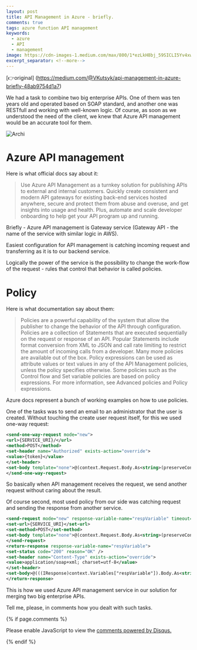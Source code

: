 ```yaml
---
layout: post
title: API Management in Azure - briefly.
comments: true
tags: azure function API management
keywords:
  - azure
  - API
  - management
image: https://cdn-images-1.medium.com/max/800/1*ezLkH8bj_59SICLI5Yv4xw.png
excerpt_separator: <!--more-->
---
```


[👉original] (https://medium.com/@VKutsyk/api-management-in-azure-briefly-48ab9754d1a7)

We had a task to combine two big enterprise APIs. One of them was ten years old and operated based on SOAP standard, and another one was RESTfull and working with well-known logic. Of course, as soon as we understood the need of the client, we knew that Azure API management would be an accurate tool for them. 

![Archi](https://cdn-images-1.medium.com/max/800/1*ezLkH8bj_59SICLI5Yv4xw.png)
<!--more-->



# Azure API management

Here is what official docs say about it:

>Use Azure API Management as a turnkey solution for publishing APIs to external and internal customers. Quickly create consistent and modern API gateways for existing back-end services hosted anywhere, secure and protect them from abuse and overuse, and get insights into usage and health. Plus, automate and scale developer onboarding to help get your API program up and running.

Briefly - Azure API management is Gateway service (Gateway API - the name of the service with similar logic in AWS).

Easiest configuration for API management is catching incoming request and transferring as it is to our backend service. 

Logically the power of the service is the possibility to change the work-flow of the request - rules that control that behavior is called policies.

# Policy

Here is what documentation say about them:

> Policies are a powerful capability of the system that allow the publisher to change the behavior of the API through configuration. Policies are a collection of Statements that are executed sequentially on the request or response of an API. Popular Statements include format conversion from XML to JSON and call rate limiting to restrict the amount of incoming calls from a developer. Many more policies are available out of the box.
> Policy expressions can be used as attribute values or text values in any of the API Management policies, unless the policy specifies otherwise. Some policies such as the Control flow and Set variable policies are based on policy expressions. For more information, see Advanced policies and Policy expressions.

Azure docs represent a bunch of working examples on how to use policies.

One of the tasks was to send an email to an administrator that the user is created. Without touching the create user request itself, for this we used one-way request:

```xml
<send-one-way-request mode="new">
<url>{SERVICE_URI}/</url>
<method>POST</method>
<set-header name="Authorized" exists-action="override">
<value>{token}</value>
</set-header>
<set-body template="none">@(context.Request.Body.As<string>(preserveContent: true))</set-body>
</send-one-way-request>
```

So basically when API management receives the request, we send another request without caring about the result.

Of course second,  most used policy from our side was catching request and sending the response from another service.
```xml
<send-request mode="new" response-variable-name="respVariable" timeout="20" ignore-error="false">
<set-url>{SERVICE_URI}</set-url>
<set-method>POST</set-method>
<set-body template="none">@(context.Request.Body.As<string>(preserveContent: true))</set-body>
</send-request>
<return-response response-variable-name="respVariable">
<set-status code="200" reason="OK" />
<set-header name="Content-Type" exists-action="override">
<value>application/soap+xml; charset=utf-8</value>
</set-header>
<set-body>@(((IResponse)context.Variables["respVariable"]).Body.As<string>(preserveContent: true))</set-body>
</return-response>
```

This is how we used Azure API management service in our solution for merging two big enterprise APIs. 

Tell me, please, in comments how you dealt with such tasks.

{% if page.comments %} 
<div id="disqus_thread"></div>
<script>

/**
*  RECOMMENDED CONFIGURATION VARIABLES: EDIT AND UNCOMMENT THE SECTION BELOW TO INSERT DYNAMIC VALUES FROM YOUR PLATFORM OR CMS.
*  LEARN WHY DEFINING THESE VARIABLES IS IMPORTANT: https://disqus.com/admin/universalcode/#configuration-variables*/
/*
var disqus_config = function () {
this.page.url = PAGE_URL;  // Replace PAGE_URL with your page's canonical URL variable
this.page.identifier = PAGE_IDENTIFIER; // Replace PAGE_IDENTIFIER with your page's unique identifier variable
};
*/
(function() { // DON'T EDIT BELOW THIS LINE
var d = document, s = d.createElement('script');
s.src = 'https://kutsyk.disqus.com/embed.js';
s.setAttribute('data-timestamp', +new Date());
(d.head || d.body).appendChild(s);
})();
</script>
<script id="dsq-count-scr" src="//kutsyk.disqus.com/count.js" async></script>    
<noscript>Please enable JavaScript to view the <a href="https://disqus.com/?ref_noscript">comments powered by Disqus.</a></noscript>
                            
{% endif %}

<script type="application/ld+json">
{
  "@context": "http://schema.org",
  "@type": "NewsArticle",
  "mainEntityOfPage": {
    "@type": "WebPage",
    "@id": "https://google.com/article"
  },
  "headline": "API Management in Azure - briefly.",
  "image": [
    "https://cdn-images-1.medium.com/max/800/1*ezLkH8bj_59SICLI5Yv4xw.png",
   ],
  "datePublished": "2018-12-03T08:00:00+08:00",
  "dateModified": "2018-12-03T09:20:00+08:00",
  "author": {
    "@type": "Person",
    "name": "Vasyl Kutsyk"
  },
   "publisher": {
    "@type": "Organization",
    "name": "Kutsyk",
    "logo": {
      "@type": "ImageObject",
      "url": "https://kutsyk.github.io/images/main_photo.jpg"
    }
  },
  "description": "We had a task to combine two big enterprise APIs. One of them was ten years old and operated based on SOAP standard, and another one was RESTfull and working with well-known logic. Of course, as soon as we understood the need of the client, we knew that Azure API management would be an accurate tool for them."
}
</script>
